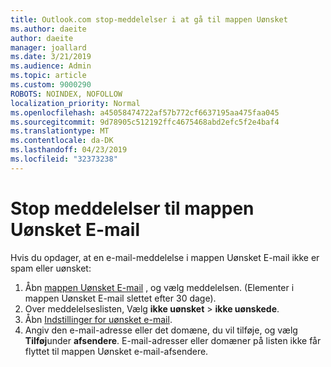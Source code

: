 ```yaml
---
title: Outlook.com stop-meddelelser i at gå til mappen Uønsket
ms.author: daeite
author: daeite
manager: joallard
ms.date: 3/21/2019
ms.audience: Admin
ms.topic: article
ms.custom: 9000290
ROBOTS: NOINDEX, NOFOLLOW
localization_priority: Normal
ms.openlocfilehash: a45058474722af57b772cf6637195aa475faa045
ms.sourcegitcommit: 9d78905c512192ffc4675468abd2efc5f2e4baf4
ms.translationtype: MT
ms.contentlocale: da-DK
ms.lasthandoff: 04/23/2019
ms.locfileid: "32373238"
---
```

# <a name="stop-messages-going-to-your-junk-email-folder"></a>Stop meddelelser til mappen Uønsket E-mail

Hvis du opdager, at en e-mail-meddelelse i mappen Uønsket E-mail ikke er spam eller uønsket:

1. Åbn [mappen Uønsket E-mail](https://outlook.live.com/mail/junkemail) , og vælg meddelelsen. (Elementer i mappen Uønsket E-mail slettet efter 30 dage).
1. Over meddelelseslisten, Vælg **ikke uønsket** > **ikke uønskede**.
1. Åbn [Indstillinger for uønsket e-mail](https://go.microsoft.com/fwlink/?linkid=2035804).
1. Angiv den e-mail-adresse eller det domæne, du vil tilføje, og vælg **Tilføj**under **afsendere**. E-mail-adresser eller domæner på listen ikke får flyttet til mappen Uønsket e-mail-afsendere.